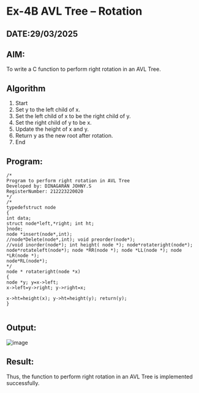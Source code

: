 # Ex-4B AVL Tree – Rotation
## DATE:29/03/2025
## AIM:
To write a C function to perform right rotation in an AVL Tree.

## Algorithm
1.	Start
2.	Set y to the left child of x.
3.	Set the left child of x to be the right child of y.
4.	Set the right child of y to be x.
5.	Update the height of x and y.
6.	Return y as the new root after rotation.
7.	End
  

## Program:
```
/*
Program to perform right rotation in AVL Tree
Developed by: DINAGARAN JOHNY.S
RegisterNumber: 212223220020
*/
/*
typedefstruct node
{
int data;
struct node*left,*right; int ht;
}node;
node *insert(node*,int);
//node*Delete(node*,int); void preorder(node*);
//void inorder(node*); int height( node *); node*rotateright(node*); node*rotateleft(node*); node *RR(node *); node *LL(node *); node *LR(node *);
node*RL(node*);
*/
node * rotateright(node *x)
{
node *y; y=x->left;
x->left=y->right; y->right=x;
 
x->ht=height(x); y->ht=height(y); return(y);
}


```

## Output:

![image](https://github.com/user-attachments/assets/0357a482-841b-44ed-9fbf-f223d9f76fe2)


## Result:
Thus, the function to perform right rotation in an AVL Tree is implemented successfully.
